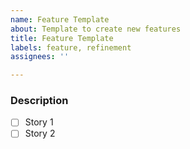 ```yaml
---
name: Feature Template
about: Template to create new features
title: Feature Template
labels: feature, refinement
assignees: ''

---
```


### Description

- [ ] Story 1
- [ ] Story 2
